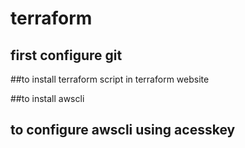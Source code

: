 # terraform

## first configure git 

##to install terraform script in terraform website


##to install awscli 


## to configure awscli using  acesskey
